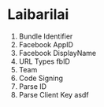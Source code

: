 Laibarilai
==========

1) Bundle Identifier  
2) Facebook AppID  
3) Facebook DisplayName  
4) URL Types fbID  
5) Team  
6) Code Signing  
7) Parse ID  
8) Parse Client Key asdf
